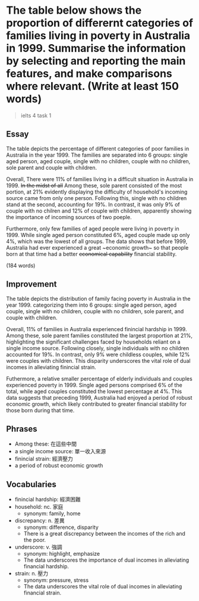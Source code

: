 # The table below shows the proportion of differernt categories of families living in poverty in Australia in 1999. Summarise the information by selecting and reporting the main features, and make comparisons where relevant. (Write at least 150 words)

> ielts 4 task 1

## Essay

The table depicts the percentage of different categories of poor families in Australia in the year 1999. The families are separated into 6 groups: single aged person, aged couple, single with no children, couple with no children, sole parent and couple with children.

Overall, There were 11% of families living in a difficult situation in Australia in 1999. ~~In the midst of all~~ Among these, sole parent consisted of the most portion, at 21% evidently displaying the difficulty of household's incoming source came from only one person. Following this, single with no children stand at the second, accounting for 19%. In contrast, it was only 9% of couple with no chilren and 12% of couple with children, apparently showing the importance of incoming sources of two poeple.

Furthermore, only few families of aged people were living in poverty in 1999. While single aged person constituted 6%, aged couple made up only 4%, which was the lowest of all groups. The data shows that before 1999, Australia had ever experienced a great ~economic growth~ so that people born at that time had a better ~~economical capability~~ financial stability.

(184 words)

## Improvement

The table depicts the distribution of family facing poverty in Australia in the year 1999. categorizing them into 6 groups: single aged person, aged couple, single with no children, couple with no children, sole parent, and couple with children.

Overall, 11% of families in Australia experienced finincial hardship in 1999. Among these, sole parent families constituted the largest proportion at 21%, highlighting the significant challenges faced by households reliant on a single income source. Following closely, single individuals with no children accounted for 19%. In contrast, only 9% were childless couples, while 12% were couples with children. This disparity underscores the vital role of dual incomes in alleviating finincial strain.

Futhermore, a relative smaller percentage of elderly individuals and couples experienced poverty in 1999. Single aged persons comprised 6% of the total, while aged couples constituted the lowest percentage at 4%. This data suggests that preceding 1999, Australia had enjoyed a period of robust economic growth, which likely contributed to greater financial stability for those born during that time.

## Phrases

- Among these: 在這些中間
- a single income source: 單一收入來源
- finincial strain: 經濟壓力
- a period of robust economic growth

## Vocabularies

- finincial hardship: 經濟困難
- household: nc. 家庭
  - synonym: family, home
- discrepancy: n. 差異
  - synonym: difference, disparity
  - There is a great discrepancy between the incomes of the rich and the poor.
- underscore: v. 強調
  - synonym: highlight, emphasize
  - The data underscores the importance of dual incomes in alleviating financial hardship.
- strain: n. 壓力
  - synonym: pressure, stress
  - The data underscores the vital role of dual incomes in alleviating financial strain.
